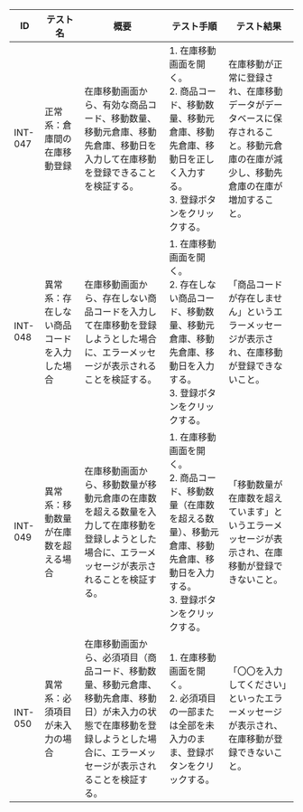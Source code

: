 | ID | テスト名 | 概要 | テスト手順 | テスト結果 |
|------|----------|--------|------------|------------|
| INT-047 | 正常系：倉庫間の在庫移動登録 | 在庫移動画面から、有効な商品コード、移動数量、移動元倉庫、移動先倉庫、移動日を入力して在庫移動を登録できることを検証する。 | 1. 在庫移動画面を開く。<br>2. 商品コード、移動数量、移動元倉庫、移動先倉庫、移動日を正しく入力する。<br>3. 登録ボタンをクリックする。 | 在庫移動が正常に登録され、在庫移動データがデータベースに保存されること。移動元倉庫の在庫が減少し、移動先倉庫の在庫が増加すること。 |
| INT-048 | 異常系：存在しない商品コードを入力した場合 | 在庫移動画面から、存在しない商品コードを入力して在庫移動を登録しようとした場合に、エラーメッセージが表示されることを検証する。 | 1. 在庫移動画面を開く。<br>2. 存在しない商品コード、移動数量、移動元倉庫、移動先倉庫、移動日を入力する。<br>3. 登録ボタンをクリックする。 | 「商品コードが存在しません」というエラーメッセージが表示され、在庫移動が登録できないこと。 |
| INT-049 | 異常系：移動数量が在庫数を超える場合 | 在庫移動画面から、移動数量が移動元倉庫の在庫数を超える数量を入力して在庫移動を登録しようとした場合に、エラーメッセージが表示されることを検証する。 | 1. 在庫移動画面を開く。<br>2. 商品コード、移動数量（在庫数を超える数量）、移動元倉庫、移動先倉庫、移動日を入力する。<br>3. 登録ボタンをクリックする。 | 「移動数量が在庫数を超えています」というエラーメッセージが表示され、在庫移動が登録できないこと。 |
| INT-050 | 異常系：必須項目が未入力の場合 | 在庫移動画面から、必須項目（商品コード、移動数量、移動元倉庫、移動先倉庫、移動日）が未入力の状態で在庫移動を登録しようとした場合に、エラーメッセージが表示されることを検証する。 | 1. 在庫移動画面を開く。<br>2. 必須項目の一部または全部を未入力のまま、登録ボタンをクリックする。 | 「〇〇を入力してください」といったエラーメッセージが表示され、在庫移動が登録できないこと。 | 